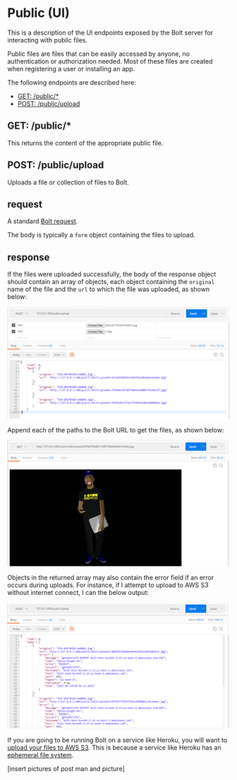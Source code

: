 # Public \(UI\)

This is a description of the UI endpoints exposed by the Bolt server for interacting with public files.

Public files are files that can be easily accessed by anyone, no authentication or authorization needed. Most of these files are created when registering a user or installing an app.

The following endpoints are described here:

* [GET: /public/\*](#get-public)
* [POST: /public/upload](#post-publicupload)

## GET: /public/\*

This returns the content of the appropriate public file.

## POST: /public/upload

Uploads a file or collection of files to Bolt.

## request

A standard [Bolt request](bolt-request.md).

The body is typically a `form` object containing the files to upload.

## response

If the files were uploaded successfully, the body of the response object should contain an array of objects, each object containing the `original` name of the file and the `url` to which the file was uploaded, as shown below:

![](/assets/local-upload.png)

Append each of the paths to the Bolt URL to get the files, as shown below:

![](/assets/local-upload-2.png)

Objects in the returned array may also contain the error field if an error occurs during uploads. For instance, if I attempt to upload to AWS S3 without internet connect, I can the below output:

![](/assets/local-upload-error.png)

If you are going to be running Bolt on a service like Heroku, you will want to [upload your files to AWS S3](/uploading-to-aws-s3.md). This is because a service like Heroku has an [ephemeral file system](/deploying-to-heroku/ephemeral-file-system.md).

\[insert pictures of post man and picture\]

